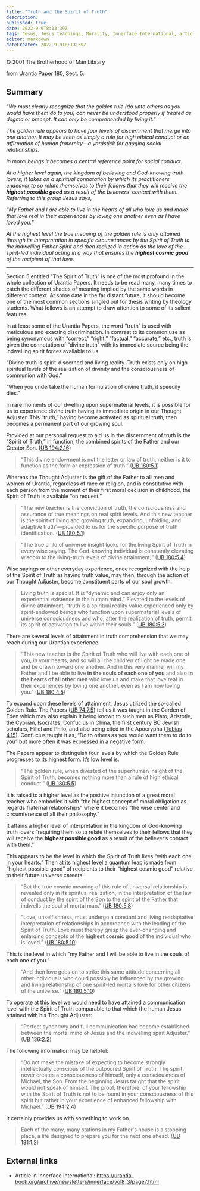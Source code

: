 ```yaml
---
title: "Truth and the Spirit of Truth"
description: 
published: true
date: 2022-9-9T8:13:39Z
tags: Jesus, Jesus teachings, Morality, Innerface International, article
editor: markdown
dateCreated: 2022-9-9T8:13:39Z
---
```


<p class="v-card v-sheet theme--light grey lighten-3 px-2">© 2001 The Brotherhood of Man Library</p>

from [Urantia Paper 180, Sect. 5](/en/The_Urantia_Book/180#p5).

## Summary

“_We must clearly recognize that the golden rule (do unto others as you would have them do to you) can never be understood properly if treated as dogma or precept. It can only be comprehended by living it._”

_The golden rule appears to have four levels of discernment that merge into one another. It may be seen as simply a rule for high ethical conduct or an affirmation of human fraternity—a yardstick for gauging social relationships._

_In moral beings it becomes a central reference point for social conduct._

_At a higher level again, the kingdom of believing and God-knowing truth lovers, it takes on a spiritual connotation by which its practitioners endeavor to so relate themselves to their fellows that they will receive the ***highest possible good*** as a result of the believers’ contact with them. Referring to this group Jesus says,_

_“My Father and I are able to live in the hearts of all who love us and make that love real in their experiences by loving one another even as I have loved you.”_

_At the highest level the true meaning of the golden rule is only attained through its interpretation in specific circumstances by the Spirit of Truth to the indwelling Father Spirit and then realized in action as the love of the spirit-led individual acting in a way that ensures the ***highest cosmic good*** of the recipient of that love._

---

Section 5 entitled “The Spirit of Truth” is one of the most profound in the whole collection of Urantia Papers. It needs to be read many, many times to catch the different shades of meaning implied by the same words in different context. At some date in the far distant future, it should become one of the most common sections singled out for thesis writing by theology students. What follows is an attempt to draw attention to some of its salient features.

In at least some of the Urantia Papers, the word “truth” is used with meticulous and exacting discrimination. In contrast to its common use as being synonymous with “correct,” “right,” “factual,” “accurate,” etc., truth is given the connotation of “divine truth” with its immediate source being the indwelling spirit forces available to us.

“Divine truth is spirit-discerned and living reality. Truth exists only on high spiritual levels of the realization of divinity and the consciousness of communion with God.”

“When you undertake the human formulation of divine truth, it speedily dies.”

In rare moments of our dwelling upon supermaterial levels, it is possible for us to experience divine truth having its immediate origin in our Thought Adjuster. This “truth,” having become activated as spiritual truth, then becomes a permanent part of our growing soul.

Provided at our personal request to aid us in the discernment of truth is the “Spirit of Truth,” in function, the combined spirits of the Father and our Creator Son. ([UB 194:2.16](/en/The_Urantia_Book/194#p2_16))

> “This divine endowment is not the letter or law of truth, neither is it to function as the form or expression of truth.” ([UB 180:5.1](/en/The_Urantia_Book/180#p5_1))

Whereas the Thought Adjuster is the gift of the Father to all men and women of Urantia, regardless of race or religion, and is constitutive with each person from the moment of their first moral decision in childhood, the Spirit of Truth is available “on request.”

> “The new teacher is the conviction of truth, the consciousness and assurance of true meanings on real spirit levels. And this new teacher is the spirit of living and growing truth, expanding, unfolding, and adaptive truth”—provided to us for the specific purpose of truth identification. ([UB 180:5.1](/en/The_Urantia_Book/180#p5_1))

> “The true child of universe insight looks for the living Spirit of Truth in every wise saying. The God-knowing individual is constantly elevating wisdom to the living-truth levels of divine attainment;” ([UB 180:5.4](/en/The_Urantia_Book/180#p5_4))

Wise sayings or other everyday experience, once recognized with the help of the Spirit of Truth as having truth value, may then, through the action of our Thought Adjuster, become constituent parts of our soul growth.

> Living truth is special. It is “dynamic and can enjoy only an experiential existence in the human mind.” Elevated to the levels of divine attainment, “truth is a spiritual reality value experienced only by spirit-endowed beings who function upon supermaterial levels of universe consciousness and who, after the realization of truth, permit its spirit of activation to live within their souls.” ([UB 180:5.3](/en/The_Urantia_Book/180#p5_3))

There are several levels of attainment in truth comprehension that we may reach during our Urantian experience.

> “This new teacher is the Spirit of Truth who will live with each one of you, in your hearts, and so will all the children of light be made one and be drawn toward one another. And in this very manner will my Father and I be able to live **in the souls of each one of you** and also **in the hearts of all other men** who love us and make that love real in their experiences by loving one another, even as I am now loving you.” ([UB 180:4.5](/en/The_Urantia_Book/180#p4_5))

To expand upon these levels of attainment, Jesus utilized the so-called Golden Rule. The Papers ([UB 74:7.5](/en/The_Urantia_Book/74#p7_5)) tell us it was taught in the Garden of Eden which may also explain it being known to such men as Plato, Aristotle, the Cyprian, Isocrates, Confucius in China, the first century BC Jewish scholars, Hillel and Philo, and also being cited in the Apocrypha ([Tobias 4.15](/en/Bible/Tobit/4#v15)). Confucius taught it as, “Do to others as you would want them to do to you” but more often it was expressed in a negative form.

The Papers appear to distinguish four levels by which the Golden Rule progresses to its highest form. It’s low level is:

> “The golden rule, when divested of the superhuman insight of the Spirit of Truth, becomes nothing more than a rule of high ethical conduct.” ([UB 180:5.5](/en/The_Urantia_Book/180#p5_5))

It is raised to a higher level as the positive injunction of a great moral teacher who embodied it with “the highest concept of moral obligation as regards fraternal relationships” where it becomes “the wise center and circumference of all their philosophy.”

It attains a higher level of interpretation in the kingdom of God-knowing truth lovers “requiring them so to relate themselves to their fellows that they will receive the **highest possible good** as a result of the believer’s contact with them.”

This appears to be the level in which the Spirit of Truth lives “with each one in your hearts.” Then at its highest level a quantum leap is made from “highest possible good” of recipients to their “highest cosmic good” relative to their future universe careers.

> “But the true cosmic meaning of this rule of universal relationship is revealed only in its spiritual realization, in the interpretation of the law of conduct by the spirit of the Son to the spirit of the Father that indwells the soul of mortal man.” ([UB 180:5.8](/en/The_Urantia_Book/180#p5_8))

> “Love, unselfishness, must undergo a constant and living readaptative interpretation of relationships in accordance with the leading of the Spirit of Truth. Love must thereby grasp the ever-changing and enlarging concepts of the **highest cosmic good** of the individual who is loved.” ([UB 180:5.10](/en/The_Urantia_Book/180#p5_10))

This is the level in which “my Father and I will be able to live in the souls of each one of you.”

> “And then love goes on to strike this same attitude concerning all other individuals who could possibly be influenced by the growing and living relationship of one spirit-led mortal’s love for other citizens of the universe.” ([UB 180:5.10](/en/The_Urantia_Book/180#p5_10))

To operate at this level we would need to have attained a communication level with the Spirit of Truth comparable to that which the human Jesus attained with his Thought Adjuster:

> “Perfect synchrony and full communication had become established between the mortal mind of Jesus and the indwelling spirit Adjuster.” ([UB 136:2.2](/en/The_Urantia_Book/136#p2_2))

The following information may be helpful:

> “Do not make the mistake of expecting to become strongly intellectually conscious of the outpoured Spirit of Truth. The spirit never creates a consciousness of himself, only a consciousness of Michael, the Son. From the beginning Jesus taught that the spirit would not speak of himself. The proof, therefore, of your fellowship with the Spirit of Truth is not to be found in your consciousness of this spirit but rather in your experience of enhanced fellowship with Michael.” ([UB 194:2.4](/en/The_Urantia_Book/194#p2_4))

It certainly provides us with something to work on.

> Each of the many, many stations in my Father's house is a stopping place, a life designed to prepare you for the next one ahead. ([UB 181:1.2](/en/The_Urantia_Book/181#p1_2))

## External links

- Article in Innerface International: https://urantia-book.org/archive/newsletters/innerface/vol8_3/page7.html


